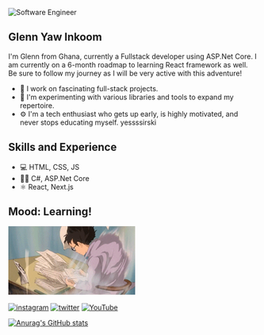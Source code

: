 ![Software Engineer](https://pbs.twimg.com/profile_banners/3438148275/1635864557)

## Glenn Yaw Inkoom

I'm Glenn from Ghana, currently a Fullstack developer using ASP.Net Core. I am currently on a 6-month roadmap to learning React framework as well. Be sure to follow my journey as I will be very active with this adventure!
* 💯 I work on fascinating full-stack projects.
* 🔭 I'm experimenting with various libraries and tools to expand my repertoire.
* ⚙️ I'm a tech enthusiast who gets up early, is highly motivated, and never stops educating myself. yessssirski

## Skills and Experience
* 💻 HTML, CSS, JS
* 🧑‍💻 C#, ASP.Net Core
* ⚛️ React, Next.js


## Mood: Learning!
<img src="https://github.com/dwnlglendale/dwnlglendale/blob/main/giphy.gif" width="256"/>



[<img src='https://cdn.jsdelivr.net/npm/simple-icons@3.0.1/icons/instagram.svg' alt='instagram' height='40'>](https://www.instagram.com/dwnlglendale/)  [<img src='https://cdn.jsdelivr.net/npm/simple-icons@3.0.1/icons/twitter.svg' alt='twitter' height='40'>](https://twitter.com/dwnlglendale)  [<img src='https://cdn.jsdelivr.net/npm/simple-icons@3.0.1/icons/youtube.svg' alt='YouTube' height='40'>](https://www.youtube.com/channel/glendaleYT)  

[![Anurag's GitHub stats](https://github-readme-stats.vercel.app/api?username=dwnlglendale)](https://github.com/anuraghazra/github-readme-stats)
